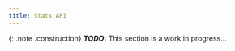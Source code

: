 ```yaml
---
title: Stats API
---
```


{: .note .construction}
**_TODO:_** This section is a work in progress...

<div style="min-height: 800px"></div>